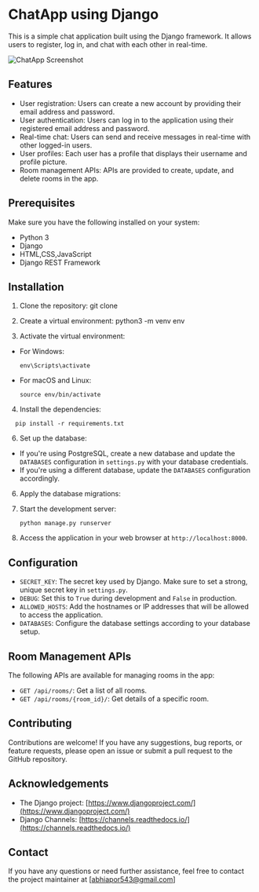 # ChatApp using Django

This is a simple chat application built using the Django framework. It allows users to register, log in, and chat with each other in real-time.

![ChatApp Screenshot]()

## Features

- User registration: Users can create a new account by providing their email address and password.
- User authentication: Users can log in to the application using their registered email address and password.
- Real-time chat: Users can send and receive messages in real-time with other logged-in users.
- User profiles: Each user has a profile that displays their username and profile picture.
- Room management APIs: APIs are provided to create, update, and delete rooms in the app.

## Prerequisites

Make sure you have the following installed on your system:

- Python 3
- Django
- HTML,CSS,JavaScript
- Django REST Framework


## Installation

1. Clone the repository:
   git clone <repository-url>

2. Create a virtual environment:
   python3 -m venv env

3. Activate the virtual environment:
- For Windows:
  ```
  env\Scripts\activate
  ```
- For macOS and Linux:
  ```
  source env/bin/activate
  ```

4. Install the dependencies:
 ```
   pip install -r requirements.txt
```
   
6. Set up the database:
- If you're using PostgreSQL, create a new database and update the `DATABASES` configuration in `settings.py` with your database credentials.
- If you're using a different database, update the `DATABASES` configuration accordingly.

6. Apply the database migrations:

7. Start the development server:
   ```
   python manage.py runserver
   ```

9. Access the application in your web browser at `http://localhost:8000`.

## Configuration

- `SECRET_KEY`: The secret key used by Django. Make sure to set a strong, unique secret key in `settings.py`.
- `DEBUG`: Set this to `True` during development and `False` in production.
- `ALLOWED_HOSTS`: Add the hostnames or IP addresses that will be allowed to access the application.
- `DATABASES`: Configure the database settings according to your database setup.

## Room Management APIs

The following APIs are available for managing rooms in the app:

- `GET /api/rooms/`: Get a list of all rooms.
- `GET /api/rooms/{room_id}/`: Get details of a specific room.

## Contributing

Contributions are welcome! If you have any suggestions, bug reports, or feature requests, please open an issue or submit a pull request to the GitHub repository.


## Acknowledgements

- The Django project: [https://www.djangoproject.com/](https://www.djangoproject.com/)
- Django Channels: [https://channels.readthedocs.io/](https://channels.readthedocs.io/)

## Contact

If you have any questions or need further assistance, feel free to contact the project maintainer at [abhiapor543@gmail.com]




